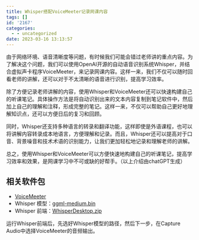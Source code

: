 ```yaml
---
title: Whisper搭配VoiceMeeter记录网课内容
tags: []
id: '2167'
categories:
  - - uncategorized
date: 2023-03-16 13:13:57
---
```


由于网络环境、语音清晰度等问题，有时候我们可能会错过老师讲的重点内容。为了解决这个问题，我们可以使用OpenAI开源的自动语音识别系统Whisper，并结合虚拟声卡程序VoiceMeeter，来记录网课内容。这样一来，我们不仅可以随时回看老师的讲解，还可以对于不太清晰的语音进行识别，提高学习效率。

除了方便记录老师讲解的内容，使用Whisper和VoiceMeeter还可以快速构建自己的听课笔记。具体操作方法是将自动识别出来的文本内容复制到笔记软件中，然后加上自己的理解和注释，形成完整的笔记。这样一来，不仅可以帮助自己更好地理解知识点，还可以方便日后的复习和回顾。

同时，Whisper还支持多种语言的转录和翻译功能，这样即使是外语课程，也可以将讲解内容转录成本地语言，方便理解和记录。而且，Whisper还可以提高对于口音、背景噪音和技术术语的识别能力，让我们更加轻松地记录和理解老师的讲解。

总之，使用Whisper和VoiceMeeter可以方便快速地构建自己的听课笔记，提高学习效率和效果，是网课学习中不可或缺的好帮手。（以上介绍由chatGPT生成）

## 相关软件包

*   [VoiceMeeter](https://voicemeeter.com/)
*   Whisper 模型：[ggml-medium.bin](https://huggingface.co/datasets/ggerganov/whisper.cpp/blob/main/ggml-medium.bin)
*   Whisper 前端：[WhisperDesktop.zip](https://github.com/Const-me/Whisper/releases)

运行Whisper前端后，先选好Whisper模型的路径，然后下一步，在Capture Audio中选择VoiceMeeter的音频输出。